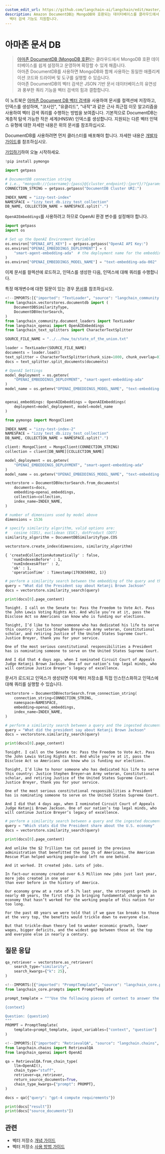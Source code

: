 ```yaml
---
custom_edit_url: https://github.com/langchain-ai/langchain/edit/master/docs/docs/integrations/vectorstores/documentdb.ipynb
description: Amazon DocumentDB는 MongoDB와 호환되는 데이터베이스를 클라우드에서 쉽게 설정하고 운영할 수 있게 해줍니다.
  벡터 검색 기능도 지원합니다.
---
```


# 아마존 문서 DB

> [아마존 DocumentDB (MongoDB 호환)](https://docs.aws.amazon.com/documentdb/)는 클라우드에서 MongoDB 호환 데이터베이스를 쉽게 설정하고 운영하며 확장할 수 있게 해줍니다.  
아마존 DocumentDB를 사용하면 MongoDB와 함께 사용하는 동일한 애플리케이션 코드와 드라이버 및 도구를 실행할 수 있습니다.  
아마존 DocumentDB의 벡터 검색은 JSON 기반 문서 데이터베이스의 유연성과 풍부한 쿼리 기능을 벡터 검색의 힘과 결합합니다.

이 노트북은 [아마존 Document DB 벡터 검색](https://docs.aws.amazon.com/documentdb/latest/developerguide/vector-search.html)을 사용하여 문서를 컬렉션에 저장하고, 인덱스를 생성하며, "코사인", "유클리드", "내적"과 같은 근사 최근접 이웃 알고리즘을 사용하여 벡터 검색 쿼리를 수행하는 방법을 보여줍니다. 기본적으로 DocumentDB는 계층적 탐색 가능한 작은 세계(HNSW) 인덱스를 생성합니다. 지원되는 다른 벡터 인덱스 유형에 대한 자세한 내용은 위의 문서를 참조하십시오.

DocumentDB를 사용하려면 먼저 클러스터를 배포해야 합니다. 자세한 내용은 [개발자 가이드](https://docs.aws.amazon.com/documentdb/latest/developerguide/what-is.html)를 참조하십시오.

[가입하기](https://aws.amazon.com/free/)하여 오늘 시작하세요.

```python
!pip install pymongo
```


```python
import getpass

# DocumentDB connection string
# i.e., "mongodb://{username}:{pass}@{cluster_endpoint}:{port}/?{params}"
CONNECTION_STRING = getpass.getpass("DocumentDB Cluster URI:")

INDEX_NAME = "izzy-test-index"
NAMESPACE = "izzy_test_db.izzy_test_collection"
DB_NAME, COLLECTION_NAME = NAMESPACE.split(".")
```


`OpenAIEmbeddings`를 사용하려고 하므로 OpenAI 환경 변수를 설정해야 합니다.

```python
import getpass
import os

# Set up the OpenAI Environment Variables
os.environ["OPENAI_API_KEY"] = getpass.getpass("OpenAI API Key:")
os.environ["OPENAI_EMBEDDINGS_DEPLOYMENT"] = (
    "smart-agent-embedding-ada"  # the deployment name for the embedding model
)
os.environ["OPENAI_EMBEDDINGS_MODEL_NAME"] = "text-embedding-ada-002"  # the model name
```


이제 문서를 컬렉션에 로드하고, 인덱스를 생성한 다음, 인덱스에 대해 쿼리를 수행합니다.

특정 매개변수에 대한 질문이 있는 경우 [문서](https://docs.aws.amazon.com/documentdb/latest/developerguide/vector-search.html)를 참조하십시오.

```python
<!--IMPORTS:[{"imported": "TextLoader", "source": "langchain_community.document_loaders", "docs": "https://api.python.langchain.com/en/latest/document_loaders/langchain_community.document_loaders.text.TextLoader.html", "title": "Amazon Document DB"}, {"imported": "OpenAIEmbeddings", "source": "langchain_openai", "docs": "https://api.python.langchain.com/en/latest/embeddings/langchain_openai.embeddings.base.OpenAIEmbeddings.html", "title": "Amazon Document DB"}, {"imported": "CharacterTextSplitter", "source": "langchain_text_splitters", "docs": "https://api.python.langchain.com/en/latest/character/langchain_text_splitters.character.CharacterTextSplitter.html", "title": "Amazon Document DB"}]-->
from langchain.vectorstores.documentdb import (
    DocumentDBSimilarityType,
    DocumentDBVectorSearch,
)
from langchain_community.document_loaders import TextLoader
from langchain_openai import OpenAIEmbeddings
from langchain_text_splitters import CharacterTextSplitter

SOURCE_FILE_NAME = "../../how_to/state_of_the_union.txt"

loader = TextLoader(SOURCE_FILE_NAME)
documents = loader.load()
text_splitter = CharacterTextSplitter(chunk_size=1000, chunk_overlap=0)
docs = text_splitter.split_documents(documents)

# OpenAI Settings
model_deployment = os.getenv(
    "OPENAI_EMBEDDINGS_DEPLOYMENT", "smart-agent-embedding-ada"
)
model_name = os.getenv("OPENAI_EMBEDDINGS_MODEL_NAME", "text-embedding-ada-002")


openai_embeddings: OpenAIEmbeddings = OpenAIEmbeddings(
    deployment=model_deployment, model=model_name
)
```


```python
from pymongo import MongoClient

INDEX_NAME = "izzy-test-index-2"
NAMESPACE = "izzy_test_db.izzy_test_collection"
DB_NAME, COLLECTION_NAME = NAMESPACE.split(".")

client: MongoClient = MongoClient(CONNECTION_STRING)
collection = client[DB_NAME][COLLECTION_NAME]

model_deployment = os.getenv(
    "OPENAI_EMBEDDINGS_DEPLOYMENT", "smart-agent-embedding-ada"
)
model_name = os.getenv("OPENAI_EMBEDDINGS_MODEL_NAME", "text-embedding-ada-002")

vectorstore = DocumentDBVectorSearch.from_documents(
    documents=docs,
    embedding=openai_embeddings,
    collection=collection,
    index_name=INDEX_NAME,
)

# number of dimensions used by model above
dimensions = 1536

# specify similarity algorithm, valid options are:
#   cosine (COS), euclidean (EUC), dotProduct (DOT)
similarity_algorithm = DocumentDBSimilarityType.COS

vectorstore.create_index(dimensions, similarity_algorithm)
```


```output
{ 'createdCollectionAutomatically' : false,
   'numIndexesBefore' : 1,
   'numIndexesAfter' : 2,
   'ok' : 1,
   'operationTime' : Timestamp(1703656982, 1)}
```


```python
# perform a similarity search between the embedding of the query and the embeddings of the documents
query = "What did the President say about Ketanji Brown Jackson"
docs = vectorstore.similarity_search(query)
```


```python
print(docs[0].page_content)
```

```output
Tonight. I call on the Senate to: Pass the Freedom to Vote Act. Pass the John Lewis Voting Rights Act. And while you’re at it, pass the Disclose Act so Americans can know who is funding our elections. 

Tonight, I’d like to honor someone who has dedicated his life to serve this country: Justice Stephen Breyer—an Army veteran, Constitutional scholar, and retiring Justice of the United States Supreme Court. Justice Breyer, thank you for your service. 

One of the most serious constitutional responsibilities a President has is nominating someone to serve on the United States Supreme Court. 

And I did that 4 days ago, when I nominated Circuit Court of Appeals Judge Ketanji Brown Jackson. One of our nation’s top legal minds, who will continue Justice Breyer’s legacy of excellence.
```

문서가 로드되고 인덱스가 생성되면 이제 벡터 저장소를 직접 인스턴스화하고 인덱스에 대해 쿼리를 실행할 수 있습니다.

```python
vectorstore = DocumentDBVectorSearch.from_connection_string(
    connection_string=CONNECTION_STRING,
    namespace=NAMESPACE,
    embedding=openai_embeddings,
    index_name=INDEX_NAME,
)

# perform a similarity search between a query and the ingested documents
query = "What did the president say about Ketanji Brown Jackson"
docs = vectorstore.similarity_search(query)
```


```python
print(docs[0].page_content)
```

```output
Tonight. I call on the Senate to: Pass the Freedom to Vote Act. Pass the John Lewis Voting Rights Act. And while you’re at it, pass the Disclose Act so Americans can know who is funding our elections. 

Tonight, I’d like to honor someone who has dedicated his life to serve this country: Justice Stephen Breyer—an Army veteran, Constitutional scholar, and retiring Justice of the United States Supreme Court. Justice Breyer, thank you for your service. 

One of the most serious constitutional responsibilities a President has is nominating someone to serve on the United States Supreme Court. 

And I did that 4 days ago, when I nominated Circuit Court of Appeals Judge Ketanji Brown Jackson. One of our nation’s top legal minds, who will continue Justice Breyer’s legacy of excellence.
```


```python
# perform a similarity search between a query and the ingested documents
query = "Which stats did the President share about the U.S. economy"
docs = vectorstore.similarity_search(query)
```


```python
print(docs[0].page_content)
```

```output
And unlike the $2 Trillion tax cut passed in the previous administration that benefitted the top 1% of Americans, the American Rescue Plan helped working people—and left no one behind. 

And it worked. It created jobs. Lots of jobs. 

In fact—our economy created over 6.5 Million new jobs just last year, more jobs created in one year  
than ever before in the history of America. 

Our economy grew at a rate of 5.7% last year, the strongest growth in nearly 40 years, the first step in bringing fundamental change to an economy that hasn’t worked for the working people of this nation for too long.  

For the past 40 years we were told that if we gave tax breaks to those at the very top, the benefits would trickle down to everyone else. 

But that trickle-down theory led to weaker economic growth, lower wages, bigger deficits, and the widest gap between those at the top and everyone else in nearly a century.
```

## 질문 응답

```python
qa_retriever = vectorstore.as_retriever(
    search_type="similarity",
    search_kwargs={"k": 25},
)
```


```python
<!--IMPORTS:[{"imported": "PromptTemplate", "source": "langchain_core.prompts", "docs": "https://api.python.langchain.com/en/latest/prompts/langchain_core.prompts.prompt.PromptTemplate.html", "title": "Amazon Document DB"}]-->
from langchain_core.prompts import PromptTemplate

prompt_template = """Use the following pieces of context to answer the question at the end. If you don't know the answer, just say that you don't know, don't try to make up an answer.

{context}

Question: {question}
"""
PROMPT = PromptTemplate(
    template=prompt_template, input_variables=["context", "question"]
)
```


```python
<!--IMPORTS:[{"imported": "RetrievalQA", "source": "langchain.chains", "docs": "https://api.python.langchain.com/en/latest/chains/langchain.chains.retrieval_qa.base.RetrievalQA.html", "title": "Amazon Document DB"}, {"imported": "OpenAI", "source": "langchain_openai", "docs": "https://api.python.langchain.com/en/latest/llms/langchain_openai.llms.base.OpenAI.html", "title": "Amazon Document DB"}]-->
from langchain.chains import RetrievalQA
from langchain_openai import OpenAI

qa = RetrievalQA.from_chain_type(
    llm=OpenAI(),
    chain_type="stuff",
    retriever=qa_retriever,
    return_source_documents=True,
    chain_type_kwargs={"prompt": PROMPT},
)

docs = qa({"query": "gpt-4 compute requirements"})

print(docs["result"])
print(docs["source_documents"])
```


## 관련

- 벡터 저장소 [개념 가이드](/docs/concepts/#vector-stores)
- 벡터 저장소 [사용 방법 가이드](/docs/how_to/#vector-stores)